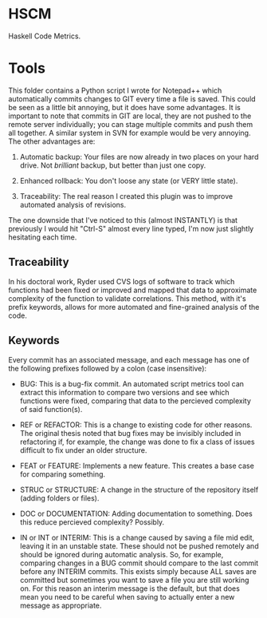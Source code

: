 HSCM
====

Haskell Code Metrics.

Tools
=====

This folder contains a Python script I wrote for Notepad++ which automatically commits changes to GIT every time a file is saved.  This could be seen as a little bit annoying, but it does have some advantages.  It is important to note that commits in GIT are local, they are not pushed to the remote server individually; you can stage multiple commits and push them all together.  A similar system in SVN for example would be very annoying.  The other advantages are:

1. Automatic backup: Your files are now already in two places on your hard drive.  Not *brilliant* backup, but better than just one copy.

2. Enhanced rollback: You don't loose any state (or VERY little state).

3. Traceability: The real reason I created this plugin was to improve automated analysis of revisions.

The one downside that I've noticed to this (almost INSTANTLY) is that previously I would hit "Ctrl-S" almost every line typed, I'm now just slightly hesitating each time.

Traceability
------------

In his doctoral work, Ryder used CVS logs of software to track which functions had been fixed or improved and mapped that data to approximate complexity of the function to validate correlations.  This method, with it's prefix keywords, allows for more automated and fine-grained analysis of the code.

Keywords
--------

Every commit has an associated message, and each message has one of the following prefixes followed by a colon (case insensitive):

* BUG: This is a bug-fix commit.  An automated script metrics tool can extract this information to compare two versions and see which functions were fixed, comparing that data to the percieved complexity of said function(s).

* REF or REFACTOR: This is a change to existing code for other reasons.  The original thesis noted that bug fixes may be invisibly included in refactoring if, for example, the change was done to fix a class of issues difficult to fix under an older structure.

* FEAT or FEATURE: Implements a new feature.  This creates a base case for comparing something.

* STRUC or STRUCTURE: A change in the structure of the repository itself (adding folders or files).

* DOC or DOCUMENTATION: Adding documentation to something.  Does this reduce percieved complexity?  Possibly.

* IN or INT or INTERIM: This is a change caused by saving a file mid edit, leaving it in an unstable state.  These should not be pushed remotely and should be ignored during automatic analysis.  So, for example, comparing changes in a BUG commit should compare to the last commit before any INTERIM commits.  This exists simply because ALL saves are committed but sometimes you want to save a file you are still working on.  For this reason an interim message is the default, but that does mean you need to be careful when saving to actually enter a new message as appropriate.
